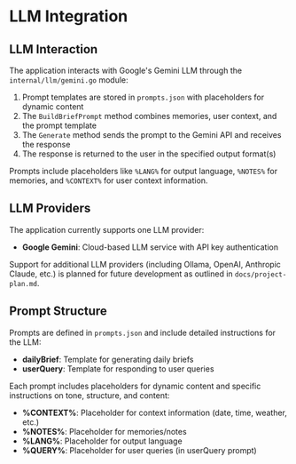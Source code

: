 # LLM Integration

## LLM Interaction

The application interacts with Google's Gemini LLM through the `internal/llm/gemini.go` module:

1. Prompt templates are stored in `prompts.json` with placeholders for dynamic content
2. The `BuildBriefPrompt` method combines memories, user context, and the prompt template
3. The `Generate` method sends the prompt to the Gemini API and receives the response
4. The response is returned to the user in the specified output format(s)

Prompts include placeholders like `%LANG%` for output language, `%NOTES%` for memories, and `%CONTEXT%` for user context information.

## LLM Providers

The application currently supports one LLM provider:

- **Google Gemini**: Cloud-based LLM service with API key authentication

Support for additional LLM providers (including Ollama, OpenAI, Anthropic Claude, etc.) is planned for future development as outlined in `docs/project-plan.md`.

## Prompt Structure

Prompts are defined in `prompts.json` and include detailed instructions for the LLM:

- **dailyBrief**: Template for generating daily briefs
- **userQuery**: Template for responding to user queries

Each prompt includes placeholders for dynamic content and specific instructions on tone, structure, and content:

- **%CONTEXT%**: Placeholder for context information (date, time, weather, etc.)
- **%NOTES%**: Placeholder for memories/notes
- **%LANG%**: Placeholder for output language
- **%QUERY%**: Placeholder for user queries (in userQuery prompt)
